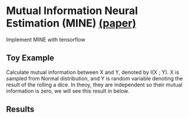 # Mutual Information Neural Estimation (MINE) [(paper)](https://arxiv.org/abs/1801.04062)
Implement MINE with tensorflow

## Toy Example
Calculate mutual information between X and Y, denoted by I(X ; Y).
X is sampled from Normal distribution, and Y is random variable denoting the result of the rolling a dice.
In theoy, they are independent so their mutual information is zero, we will see this result in below.


## Results
